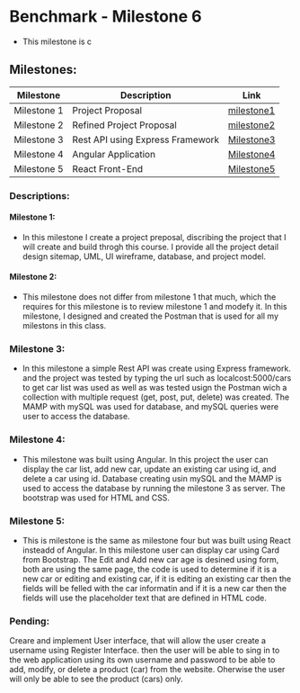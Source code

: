 # Benchmark - Milestone 6

- This milestone is c


## Milestones:

|Milestone|Description|Link|
|--|--|--
|Milestone 1|Project Proposal|[milestone1](https://github.com/sqiji/cst391/blob/main/milestones/milestone1/milestone1.md)
|Milestone 2|Refined Project Proposal|[milestone2](https://github.com/sqiji/cst391/blob/main/milestones/milestone2/milestone2.md)
|Milestone 3|Rest API using Express Framework|[Milestone3](https://github.com/sqiji/cst391/blob/main/milestones/milestone3/milestone3.md)
|Milestone 4|Angular Application|[Milestone4](https://github.com/sqiji/cst391/blob/main/milestones/milestone4/milestone4.md)
|Milestone 5|React Front-End|[Milestone5](https://github.com/sqiji/cst391/blob/main/milestones/milestone5/milestone5.md)


### Descriptions:
#### Milestone 1: 
- In this milestone I create a project preposal, discribing the project that I will create and build throgh this course. I provide all the project detail design sitemap, UML, UI wireframe, database, and project model.

#### Milestone 2:
- This milestone does not differ from milestone 1 that much, which the requires for this milestone is to review milestone 1 and modefy it. In this milestone, I designed and created the Postman that is used for all my milestons in this class. 

### Milestone 3: 
- In this milestone a simple Rest API was create using Express framework. and the project was tested by typing the url such as localcost:5000/cars to get car list was used as well as was tested usign the Postman wich a collection with multiple request (get, post, put, delete) was created. The MAMP with mySQL was used for database, and mySQL queries were user to access the database.

### Milestone 4:
- This milestone was built using Angular. In this project the user can display the car list, add new car, update an existing car using id, and delete a car using id. Database creating usin mySQL and the MAMP is used to access the database by running the milestone 3 as server. The bootstrap was used for HTML and CSS.

### Milestone 5:
- This is milestone is the same as milestone four but was built using React insteadd of Angular. In this milestone user can display car using Card from Bootstrap. The Edit and Add new car age is desined using form, both are using the same page, the code is used to determine if it is a new car or editing and existing car, if it is editing an existing car then the fields will be felled with the car informatin and if it is a new car then the fields will use the placeholder text that are defined in HTML code.


### Pending:
Creare and implement User interface, that will allow the user create a username using Register Interface. then the user will be able to sing in to the web application using its own username and password to be able to add, modify, or delete a product (car) from the website. Oherwise the user will only be able to see the product (cars) only.